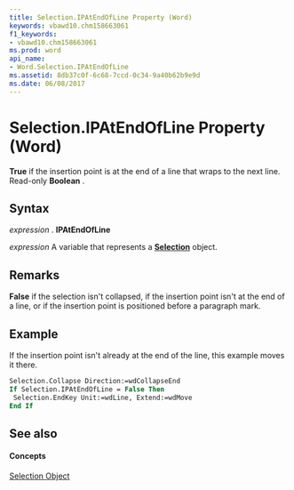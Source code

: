 ```yaml
---
title: Selection.IPAtEndOfLine Property (Word)
keywords: vbawd10.chm158663061
f1_keywords:
- vbawd10.chm158663061
ms.prod: word
api_name:
- Word.Selection.IPAtEndOfLine
ms.assetid: 8db37c0f-6c68-7ccd-0c34-9a40b62b9e9d
ms.date: 06/08/2017
---
```



# Selection.IPAtEndOfLine Property (Word)

 **True** if the insertion point is at the end of a line that wraps to the next line. Read-only **Boolean** .


## Syntax

 _expression_ . **IPAtEndOfLine**

 _expression_ A variable that represents a **[Selection](Word.Selection.md)** object.


## Remarks

 **False** if the selection isn't collapsed, if the insertion point isn't at the end of a line, or if the insertion point is positioned before a paragraph mark.


## Example

If the insertion point isn't already at the end of the line, this example moves it there.


```vb
Selection.Collapse Direction:=wdCollapseEnd 
If Selection.IPAtEndOfLine = False Then 
 Selection.EndKey Unit:=wdLine, Extend:=wdMove 
End If
```


## See also


#### Concepts


[Selection Object](Word.Selection.md)


